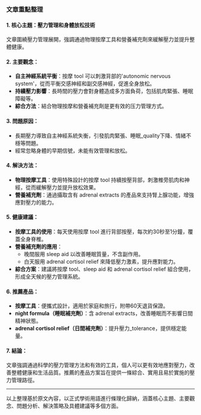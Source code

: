 ### 文章重點整理

#### 1. 核心主題：壓力管理和身體放松技術  
文章圍繞壓力管理展開，強調通過物理按摩工具和營養補充劑來緩解壓力並提升整體健康。

#### 2. 主要觀念：
- **自主神經系統平衡**：按摩 tool 可以刺激背部的'autonomic nervous system'，從而平衡交感神經和副交感神經，促進全身放松。
- **持續壓力影響**：長時間的壓力會對身體造成多方面負荷，包括肌肉緊張、睡眠障礙等。
- **綜合方法**：結合物理按摩和營養補充劑是更有效的压力管理方式。

#### 3. 問題原因：
- 長期壓力導致自主神經系統失衡，引發肌肉緊張、睡眠_quality下降、情緒不穩等問題。
- 經常忽略身體的早期信號，未能有效管理和放松。

#### 4. 解決方法：
- **物理按摩工具**：使用特殊設計的按摩 tool 持續按壓背部，刺激椎旁肌肉和神經，從而緩解壓力並提升放松效果。
- **營養補充劑**：通過攝取含有 adrenal extracts 的產品來支持腎上腺功能，增強應對壓力的能力。

#### 5. 健康建議：
- **按摩工具的使用**：每天使用按摩 tool 進行背部按壓，每次約30秒至1分鐘，覆蓋全身脊椎。
- **營養補充劑的應用**：
  - 晚間服用 sleep aid 以改善睡眠質量，不含副作用。
  - 白天服用 adrenal cortisol relief 來降低壓力激素，提升應對能力。
- **綜合方案**：建議將按摩 tool、sleep aid 和 adrenal cortisol relief 組合使用，形成全天候的壓力管理系統。

#### 6. 推薦產品：
- **按摩工具**：便攜式設計，適用於家庭和旅行，附帶60天退貨保證。
- **night formula（睡眠補充劑）**：含 adrenal extracts，改善睡眠而不影響日間精神狀態。
- **adrenal cortisol relief（日間補充劑）**：提升壓力_tolerance，提供穩定能量。

#### 7. 結論：
文章強調通過科學的壓力管理方法和有效的工具，個人可以更有效地應對壓力，改善整體健康和生活品質。推薦的產品方案旨在提供一條綜合、實用且易於實施的壓力管理路徑。

---

以上整理基於原文內容，以正式學術用語進行條理化歸納，涵蓋核心主題、主要觀念、問題分析、解決策略及具體建議等多個方面。